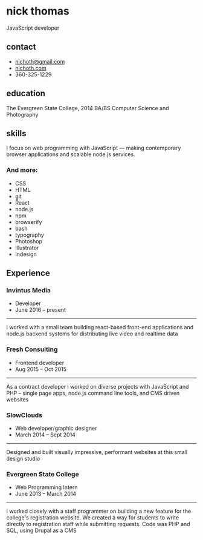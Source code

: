 # nick thomas
JavaScript developer

<div class="col-left">

## contact
* nichoth@gmail.com
* [nichoth.com](http://nichoth.com/)
* 360-325-1229

## education
The Evergreen State College, 2014
BA/BS Computer Science and Photography

## skills
I focus on web programming with JavaScript — making contemporary browser applications and scalable node.js services.
### And more:
* CSS
* HTML
* git
* React
* node.js
* npm
* browserify
* bash
* typography
* Photoshop
* Illustrator
* Indesign
</div>

<div class="col-right">

## Experience

### Invintus Media
* Developer
* June 2016 – present
-----------------
I worked with a small team building react-based front-end applications and node.js backend systems for distributing live video and realtime data

### Fresh Consulting
* Frontend developer
* Aug 2015 – Oct 2015
-----------------
As a contract developer i worked on diverse projects with JavaScript and PHP – single page apps, node.js command line tools, and CMS driven websites

### SlowClouds
* Web developer/graphic designer
* March 2014 – Sept 2014
-----------------
Designed and built visually impressive, performant websites at this small design studio

### Evergreen State College
* Web Programming Intern
* June 2013 – March 2014
-----------------
I worked closely with a staff programmer on building a new feature for the college's registration website. We created a way for students to write directly to registration staff while submitting requests. Code was PHP and SQL, using Drupal as a CMS
</div>

